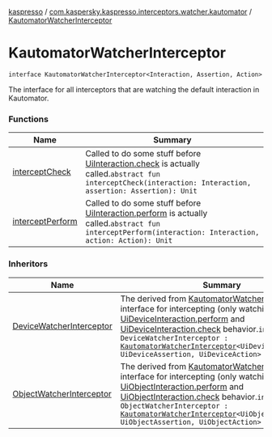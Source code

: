 [kaspresso](../../index.md) / [com.kaspersky.kaspresso.interceptors.watcher.kautomator](../index.md) / [KautomatorWatcherInterceptor](./index.md)

# KautomatorWatcherInterceptor

`interface KautomatorWatcherInterceptor<Interaction, Assertion, Action>`

The interface for all interceptors that are watching the default interaction in Kautomator.

### Functions

| Name | Summary |
|---|---|
| [interceptCheck](intercept-check.md) | Called to do some stuff before [UiInteraction.check](#) is actually called.`abstract fun interceptCheck(interaction: Interaction, assertion: Assertion): Unit` |
| [interceptPerform](intercept-perform.md) | Called to do some stuff before [UiInteraction.perform](#) is actually called.`abstract fun interceptPerform(interaction: Interaction, action: Action): Unit` |

### Inheritors

| Name | Summary |
|---|---|
| [DeviceWatcherInterceptor](../-device-watcher-interceptor.md) | The derived from [KautomatorWatcherInterceptor](./index.md) interface for intercepting (only watching) [UiDeviceInteraction.perform](#) and [UiDeviceInteraction.check](#) behavior.`interface DeviceWatcherInterceptor : `[`KautomatorWatcherInterceptor`](./index.md)`<UiDeviceInteraction, UiDeviceAssertion, UiDeviceAction>` |
| [ObjectWatcherInterceptor](../-object-watcher-interceptor.md) | The derived from [KautomatorWatcherInterceptor](./index.md) interface for intercepting (only watching) [UiObjectInteraction.perform](#) and [UiObjectInteraction.check](#) behavior.`interface ObjectWatcherInterceptor : `[`KautomatorWatcherInterceptor`](./index.md)`<UiObjectInteraction, UiObjectAssertion, UiObjectAction>` |

